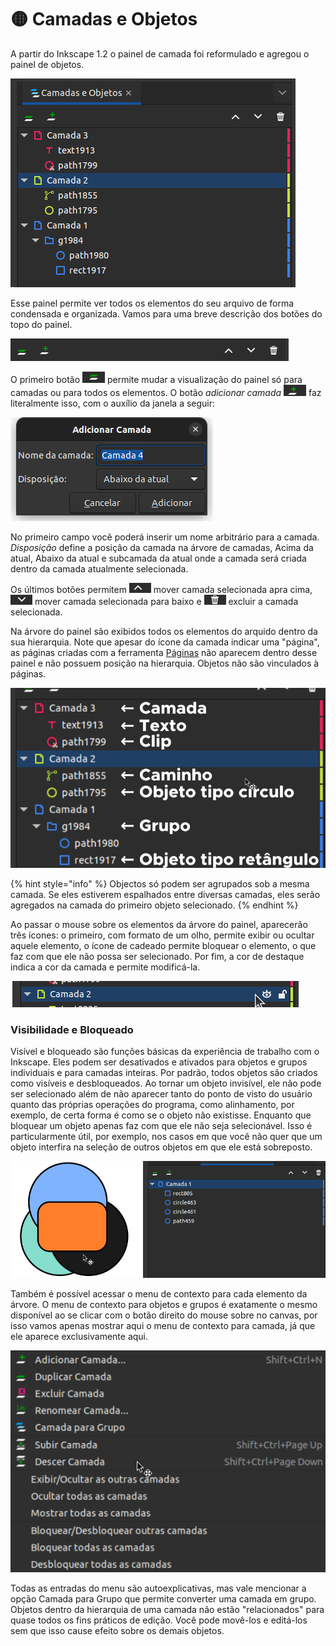 # 🟡 Camadas e Objetos

A partir do Inkscape 1.2 o painel de camada foi reformulado e agregou o painel de objetos.&#x20;

![](<../.gitbook/assets/image (45) (1).png>)

Esse painel permite ver todos os elementos do seu arquivo de forma condensada e organizada. Vamos para uma breve descrição dos botões do topo do painel.

![](<../.gitbook/assets/image (5).png>)

O primeiro botão ![](<../.gitbook/assets/image (42) (1).png>) permite mudar a visualização do painel só para camadas ou para todos os elementos. O botão _adicionar camada_ ![](<../.gitbook/assets/image (7) (1).png>) faz literalmente isso, com o auxílio da janela a seguir:

![](<../.gitbook/assets/Captura de tela de 2022-06-22 18-41-43.png>)

No primeiro campo você poderá inserir um nome arbitrário para a camada. _Disposição_ define a posição da camada na árvore de camadas, Acima da atual, Abaixo da atual e subcamada da atual onde a camada será criada dentro da camada atualmente selecionada.

Os últimos botões permitem ![](<../.gitbook/assets/image (12).png>) mover camada selecionada apra cima, ![](<../.gitbook/assets/image (30).png>) mover camada selecionada para baixo e ![](<../.gitbook/assets/image (47).png>) excluir a camada selecionada.

Na árvore do painel são exibidos todos os elementos do arquido dentro da sua hierarquia. Note que apesar do ícone da camada indicar uma "página", as páginas criadas com a ferramenta [Páginas](../ferramentas/paginas.md) não aparecem dentro desse painel e não possuem posição na hierarquia. Objetos não são vinculados à páginas.&#x20;

![Exemplo de alguns elementos dentro da hierarquia](<../.gitbook/assets/image (22).png>)

{% hint style="info" %}
Objectos só podem ser agrupados sob a mesma camada. Se eles estiverem espalhados entre diversas camadas, eles serão agregados na camada do primeiro objeto selecionado.
{% endhint %}

Ao passar o mouse sobre os elementos da árvore do painel, aparecerão três ícones: o primeiro, com formato de um olho, permite exibir ou ocultar aquele elemento, o ícone de cadeado permite bloquear o elemento, o que faz com que ele não possa ser selecionado. Por fim, a cor de destaque indica a cor da camada e permite modificá-la.

![](<../.gitbook/assets/image (38) (1).png>)

### Visibilidade e Bloqueado

Visível e bloqueado são funções básicas da experiência de trabalho com o Inkscape. Eles podem ser desativados e ativados para objetos e grupos individuais e para camadas inteiras. Por padrão, todos objetos são criados como visíveis e desbloqueados. Ao tornar um objeto invisível, ele não pode ser selecionado além de não aparecer tanto do ponto de visto do usuário quanto das próprias operações do programa, como alinhamento, por exemplo, de certa forma é como se o objeto não existisse. Enquanto que bloquear um objeto apenas faz com que ele não seja selecionável. Isso é particularmente útil, por exemplo, nos casos em que você não quer que um objeto interfira na seleção de outros objetos em que ele está sobreposto.

![](<../.gitbook/assets/Peek 01-07-2022 13-04.gif>)

Também é possível acessar o menu de contexto para cada elemento da árvore. O menu de contexto para objetos e grupos é exatamente o mesmo disponível ao se clicar com o botão direito do mouse sobre no canvas, por isso vamos apenas mostrar aqui o menu de contexto para camada, já que ele aparece exclusivamente aqui.&#x20;

![](<../.gitbook/assets/image (25).png>)

Todas as entradas do menu são autoexplicativas, mas vale mencionar a opção Camada para Grupo que permite converter uma camada em grupo. Objetos dentro da hierarquia de uma camada não estão "relacionados" para quase todos os fins práticos de edição. Você pode movê-los e editá-los sem que isso cause efeito sobre os demais objetos.&#x20;
